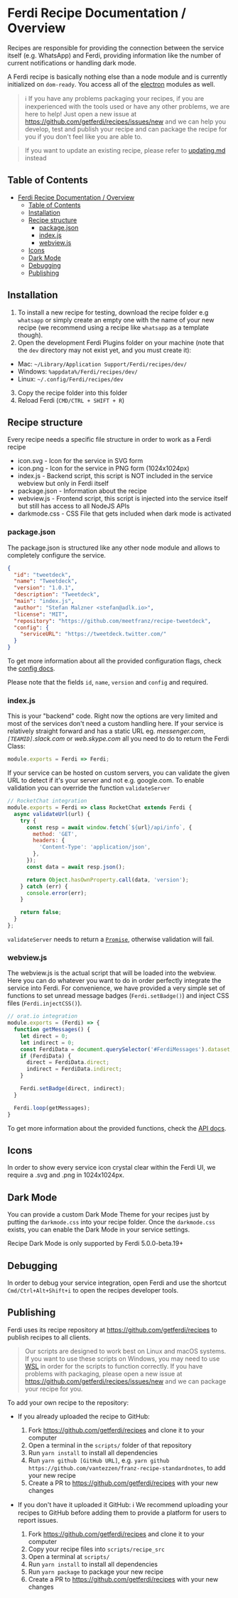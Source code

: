 # Ferdi Recipe Documentation / Overview

Recipes are responsible for providing the connection between the service itself (e.g. WhatsApp) and Ferdi, providing information like the number of current notifications or handling dark mode.

A Ferdi recipe is basically nothing else than a node module and is currently initialized on `dom-ready`. You access all of the [electron](http://electron.atom.io) modules as well.

> ℹ️ If you have any problems packaging your recipes, if you are inexperienced with the tools used or have any other problems, we are here to help! Just open a new issue at https://github.com/getferdi/recipes/issues/new and we can help you develop, test and publish your recipe and can package the recipe for you if you don't feel like you are able to.

> If you want to update an existing recipe, please refer to [updating.md](https://github.com/getferdi/recipes/blob/master/docs/updating.md) instead

## Table of Contents
- [Ferdi Recipe Documentation / Overview](#ferdi-recipe-documentation--overview)
  - [Table of Contents](#table-of-contents)
  - [Installation](#installation)
  - [Recipe structure](#recipe-structure)
    - [package.json](#packagejson)
    - [index.js](#indexjs)
    - [webview.js](#webviewjs)
  - [Icons](#icons)
  - [Dark Mode](#dark-mode)
  - [Debugging](#debugging)
  - [Publishing](#publishing)

## Installation
1. To install a new recipe for testing, download the recipe folder e.g `whatsapp` or simply create an empty one with the name of your new recipe (we recommend using a recipe like `whatsapp` as a template though).
2. Open the development Ferdi Plugins folder on your machine (note that the `dev` directory may not exist yet, and you must create it):
  * Mac: `~/Library/Application Support/Ferdi/recipes/dev/`
  * Windows: `%appdata%/Ferdi/recipes/dev/`
  * Linux: `~/.config/Ferdi/recipes/dev`
3. Copy the recipe folder into this folder
4. Reload Ferdi (`CMD/CTRL + SHIFT + R`)

## Recipe structure
Every recipe needs a specific file structure in order to work as a Ferdi recipe

* icon.svg - Icon for the service in SVG form
* icon.png - Icon for the service in PNG form (1024x1024px)
* index.js - Backend script, this script is NOT included in the service webview but only in Ferdi itself
* package.json - Information about the recipe
* webview.js - Frontend script, this script is injected into the service itself but still has access to all NodeJS APIs
* darkmode.css - CSS File that gets included when dark mode is activated

### package.json
The package.json is structured like any other node module and allows to completely configure the service.

```json
{
  "id": "tweetdeck",
  "name": "Tweetdeck",
  "version": "1.0.1",
  "description": "Tweetdeck",
  "main": "index.js",
  "author": "Stefan Malzner <stefan@adlk.io>",
  "license": "MIT",
  "repository": "https://github.com/meetfranz/recipe-tweetdeck",
  "config": {
    "serviceURL": "https://tweetdeck.twitter.com/"
  }
}
```

To get more information about all the provided configuration flags, check the [config docs](configuration.md).

Please note that the fields `id`, `name`, `version` and `config` and required.


### index.js
This is your "backend" code. Right now the options are very limited and most of the services don't need a custom handling here. If your service is relatively straight forward and has a static URL eg. _messenger.com_, _`[TEAMID]`.slack.com_ or _web.skype.com_ all you need to do to return the Ferdi Class:

```js
module.exports = Ferdi => Ferdi;
```

If your service can be hosted on custom servers, you can validate the given URL to detect if it's your server and not e.g. google.com. To enable validation you can override the function `validateServer`
```js
// RocketChat integration
module.exports = Ferdi => class RocketChat extends Ferdi {
  async validateUrl(url) {
    try {
      const resp = await window.fetch(`${url}/api/info`, {
        method: 'GET',
        headers: {
          'Content-Type': 'application/json',
        },
      });
      const data = await resp.json();

      return Object.hasOwnProperty.call(data, 'version');
    } catch (err) {
      console.error(err);
    }

    return false;
  }
};
```

`validateServer` needs to return a [`Promise`](https://developer.mozilla.org/en/docs/Web/JavaScript/Reference/Global_Objects/Promise), otherwise validation will fail.

### webview.js
The webview.js is the actual script that will be loaded into the webview. Here you can do whatever you want to do in order perfectly integrate the service into Ferdi. For convenience, we have provided a very simple set of functions to set unread message badges (`Ferdi.setBadge()`) and inject CSS files (`Ferdi.injectCSS()`).


```js
// orat.io integration
module.exports = (Ferdi) => {
  function getMessages() {
    let direct = 0;
    let indirect = 0;
    const FerdiData = document.querySelector('#FerdiMessages').dataset;
    if (FerdiData) {
      direct = FerdiData.direct;
      indirect = FerdiData.indirect;
    }

    Ferdi.setBadge(direct, indirect);
  }

  Ferdi.loop(getMessages);
}
```

To get more information about the provided functions, check the [API docs](frontend_api.md).

## Icons
In order to show every service icon crystal clear within the Ferdi UI, we require a .svg and .png in 1024x1024px.

## Dark Mode
You can provide a custom Dark Mode Theme for your recipes just by putting the `darkmode.css` into your recipe folder. Once the `darkmode.css` exists, you can enable the Dark Mode in your service settings.

Recipe Dark Mode is only supported by Ferdi 5.0.0-beta.19+

## Debugging
In order to debug your service integration, open Ferdi and use the shortcut `Cmd/Ctrl+Alt+Shift+i` to open the recipes developer tools.

## Publishing
Ferdi uses its recipe repository at <https://github.com/getferdi/recipes> to publish recipes to all clients.

> Our scripts are designed to work best on Linux and macOS systems. If you want to use these scripts on Windows, you may need to use [WSL](https://docs.microsoft.com/en-US/windows/wsl/install-win10) in order for the scripts to function correctly. If you have problems with packaging, please open a new issue at https://github.com/getferdi/recipes/issues/new and we can package your recipe for you.

To add your own recipe to the repository:
- If you already uploaded the recipe to GitHub:
  1. Fork https://github.com/getferdi/recipes and clone it to your computer
  2. Open a terminal in the `scripts/` folder of that repository
  3. Run `yarn install` to install all dependencies
  4. Run `yarn github [GitHub URL]`, e.g. `yarn github https://github.com/vantezzen/franz-recipe-standardnotes`, to add your new recipe
  5. Create a PR to <https://github.com/getferdi/recipes> with your new changes

- If you don't have it uploaded it GitHub:
  ℹ️ We recommend uploading your recipes to GitHub before adding them to provide a platform for users to report issues.
  1. Fork https://github.com/getferdi/recipes and clone it to your computer
  2. Copy your recipe files into `scripts/recipe_src`
  3. Open a terminal at `scripts/`
  4. Run `yarn install` to install all dependencies
  5. Run `yarn package` to package your new recipe
  6. Create a PR to <https://github.com/getferdi/recipes> with your new changes
